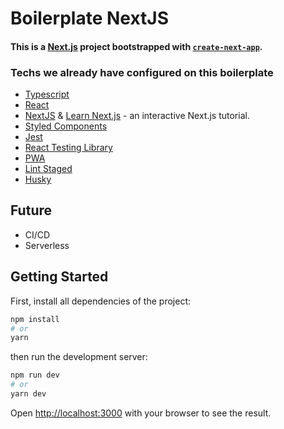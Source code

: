 # Boilerplate NextJS

#### This is a [Next.js](https://nextjs.org/) project bootstrapped with [`create-next-app`](https://github.com/vercel/next.js/tree/canary/packages/create-next-app).

### Techs we already have configured on this boilerplate

- [Typescript](https://www.typescriptlang.org/docs/)
- [React](https://reactjs.org/docs/getting-started.html)
- [NextJS](https://nextjs.org/docs) & [Learn Next.js](https://nextjs.org/learn) - an interactive Next.js tutorial.
- [Styled Components](https://styled-components.com/docs)
- [Jest](https://jestjs.io/docs/getting-started)
- [React Testing Library](https://testing-library.com/docs/react-testing-library/intro/)
- [PWA](https://github.com/shadowwalker/next-pwa#readme)
- [Lint Staged](https://www.npmjs.com/package/lint-staged)
- [Husky](https://typicode.github.io/husky/#/)

## Future

- CI/CD
- Serverless

## Getting Started

First, install all dependencies of the project:

```bash
npm install
# or
yarn
```

then run the development server:

```bash
npm run dev
# or
yarn dev
```

Open [http://localhost:3000](http://localhost:3000) with your browser to see the result.
